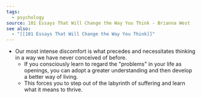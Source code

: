 ```yaml
---
tags:
  - psychology
source: 101 Essays That Will Change the Way You Think - Brianna West
see also:
  - "[[101 Essays That Will Change the Way You Think]]"
---
```


- Our most intense discomfort is what precedes and necessitates thinking in a way we have never conceived of before.
  - If you consciously learn to regard the "problems" in your life as openings, you can adopt a greater understanding and then develop a better way of living.
  - This forces you to step out of the labyrinth of suffering and learn what it means to thrive.
